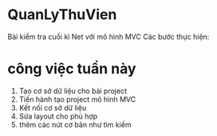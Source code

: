 # QuanLyThuVien
Bài kiểm tra cuối kì Net với mô hình MVC
Các bước thực hiện:
# công việc tuần này
  1. Tạo cơ sở dữ liệu cho bài project
  2. Tiến hành tạo project mô hình MVC
  3. Kết nối cơ sở dữ liệu
  4. Sửa layout cho phù hợp
  5. thêm các nút cơ bản như tìm kiếm

